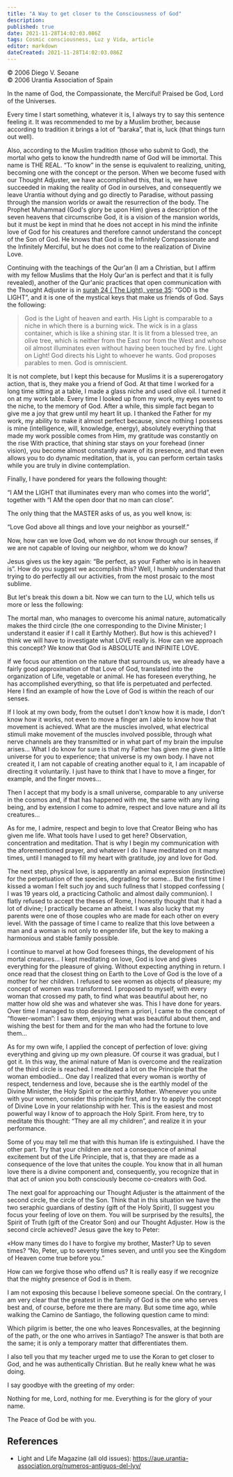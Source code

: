 ```yaml
---
title: "A Way to get closer to the Consciousness of God"
description: 
published: true
date: 2021-11-28T14:02:03.086Z
tags: Cosmic consciousness, Luz y Vida, article
editor: markdown
dateCreated: 2021-11-28T14:02:03.086Z
---
```


<p class="v-card v-sheet theme--light gray lighten-3 px-2">© 2006 Diego V. Seoane<br>© 2006 Urantia Association of Spain</p>


In the name of God, the Compassionate, the Merciful! Praised be God, Lord of the Universes.

Every time I start something, whatever it is, I always try to say this sentence feeling it. It was recommended to me by a Muslim brother, because according to tradition it brings a lot of “baraka”, that is, luck (that things turn out well).

Also, according to the Muslim tradition (those who submit to God), the mortal who gets to know the hundredth name of God will be immortal. This name is THE REAL. “To know” in the sense is equivalent to realizing, uniting, becoming one with the concept or the person. When we become fused with our Thought Adjuster, we have accomplished this, that is, we have succeeded in making the reality of God in ourselves, and consequently we leave Urantia without dying and go directly to Paradise, without passing through the mansion worlds or await the resurrection of the body. The Prophet Muhammad (God's glory be upon Him) gives a description of the seven heavens that circumscribe God, it is a vision of the mansion worlds, but it must be kept in mind that he does not accept in his mind the infinite love of God for his creatures and therefore cannot understand the concept of the Son of God. He knows that God is the Infinitely Compassionate and the Infinitely Merciful, but he does not come to the realization of Divine Love.

Continuing with the teachings of the Qur'an (I am a Christian, but I affirm with my fellow Muslims that the Holy Qur'an is perfect and that it is fully revealed), another of the Qur'anic practices that open communication with the Thought Adjuster is in [surah 24 ( The Light), verse 35](/en/book/Quran/24): “GOD is the LIGHT”, and it is one of the mystical keys that make us friends of God. Says the following:

> God is the Light of heaven and earth. His Light is comparable to a niche in which there is a burning wick. The wick is in a glass container, which is like a shining star. It is lit from a blessed tree, an olive tree, which is neither from the East nor from the West and whose oil almost illuminates even without having been touched by fire. Light on Light! God directs his Light to whoever he wants. God proposes parables to men. God is omniscient.

It is not complete, but I kept this because for Muslims it is a supererogatory action, that is, they make you a friend of God. At that time I worked for a long time sitting at a table, I made a glass niche and used olive oil. I turned it on at my work table. Every time I looked up from my work, my eyes went to the niche, to the memory of God. After a while, this simple fact began to give me a joy that grew until my heart lit up. I thanked the Father for my work, my ability to make it almost perfect because, since nothing I possess is mine (intelligence, will, knowledge, energy), absolutely everything that made my work possible comes from Him, my gratitude was constantly on the rise With practice, that shining star stays on your forehead (inner vision), you become almost constantly aware of its presence, and that even allows you to do dynamic meditation, that is, you can perform certain tasks while you are truly in divine contemplation.

Finally, I have pondered for years the following thought:

“I AM the LIGHT that illuminates every man who comes into the world”, together with “I AM the open door that no man can close”.

The only thing that the MASTER asks of us, as you well know, is:

“Love God above all things and love your neighbor as yourself.”

Now, how can we love God, whom we do not know through our senses, if we are not capable of loving our neighbor, whom we do know?

Jesus gives us the key again: “Be perfect, as your Father who is in heaven is”. How do you suggest we accomplish this? Well, I humbly understand that trying to do perfectly all our activities, from the most prosaic to the most sublime.

But let's break this down a bit. Now we can turn to the LU, which tells us more or less the following:

The mortal man, who manages to overcome his animal nature, automatically makes the third circle (the one corresponding to the Divine Minister; I understand it easier if I call it Earthly Mother). But how is this achieved? I think we will have to investigate what LOVE really is. How can we approach this concept? We know that God is ABSOLUTE and INFINITE LOVE.

If we focus our attention on the nature that surrounds us, we already have a fairly good approximation of that Love of God, translated into the organization of Life, vegetable or animal. He has foreseen everything, he has accomplished everything, so that life is perpetuated and perfected. Here I find an example of how the Love of God is within the reach of our senses.

If I look at my own body, from the outset I don't know how it is made, I don't know how it works, not even to move a finger am I able to know how that movement is achieved. What are the muscles involved, what electrical stimuli make movement of the muscles involved possible, through what nerve channels are they transmitted or in what part of my brain the impulse arises... What I do know for sure is that my Father has given me given a little universe for you to experience; that universe is my own body. I have not created it, I am not capable of creating another equal to it, I am incapable of directing it voluntarily. I just have to think that I have to move a finger, for example, and the finger moves...

Then I accept that my body is a small universe, comparable to any universe in the cosmos and, if that has happened with me, the same with any living being, and by extension I come to admire, respect and love nature and all its creatures...

As for me, I admire, respect and begin to love that Creator Being who has given me life. What tools have I used to get here? Observation, concentration and meditation. That is why I begin my communication with the aforementioned prayer, and whatever I do I have meditated on it many times, until I managed to fill my heart with gratitude, joy and love for God.

The next step, physical love, is apparently an animal expression (instinctive) for the perpetuation of the species, degrading for some... But the first time I kissed a woman I felt such joy and such fullness that I stopped confessing ( I was 19 years old, a practicing Catholic and almost daily communion). I flatly refused to accept the theses of Rome, I honestly thought that it had a lot of divine; I practically became an atheist. I was also lucky that my parents were one of those couples who are made for each other on every level. With the passage of time I came to realize that this love between a man and a woman is not only to engender life, but the key to making a harmonious and stable family possible.

I continue to marvel at how God foresees things, the development of his mortal creatures... I kept meditating on love, God is love and gives everything for the pleasure of giving. Without expecting anything in return. I once read that the closest thing on Earth to the Love of God is the love of a mother for her children. I refused to see women as objects of pleasure; my concept of women was transformed. I proposed to myself, with every woman that crossed my path, to find what was beautiful about her, no matter how old she was and whatever she was. This I have done for years. Over time I managed to stop desiring them a priori, I came to the concept of “flower-woman”: I saw them, enjoying what was beautiful about them, and wishing the best for them and for the man who had the fortune to love them...

As for my own wife, I applied the concept of perfection of love: giving everything and giving up my own pleasure. Of course it was gradual, but I got it. In this way, the animal nature of Man is overcome and the realization of the third circle is reached. I meditated a lot on the Principle that the woman embodied... One day I realized that every woman is worthy of respect, tenderness and love, because she is the earthly model of the Divine Minister, the Holy Spirit or the earthly Mother. Whenever you unite with your women, consider this principle first, and try to apply the concept of Divine Love in your relationship with her. This is the easiest and most powerful way I know of to approach the Holy Spirit. From here, try to meditate this thought: “They are all my children”, and realize it in your performance.

Some of you may tell me that with this human life is extinguished. I have the other part. Try that your children are not a consequence of animal excitement but of the Life Principle, that is, that they are made as a consequence of the love that unites the couple. You know that in all human love there is a divine component and, consequently, you recognize that in that act of union you both consciously become co-creators with God.

The next goal for approaching our Thought Adjuster is the attainment of the second circle, the circle of the Son. Think that in this situation we have the two seraphic guardians of destiny (gift of the Holy Spirit), [I suggest you focus your feeling of love on them. You will be surprised by the results], the Spirit of Truth (gift of the Creator Son) and our Thought Adjuster. How is the second circle achieved? Jesus gave the key to Peter:

«How many times do I have to forgive my brother, Master? Up to seven times? “No, Peter, up to seventy times seven, and until you see the Kingdom of Heaven come true before you.”

How can we forgive those who offend us? It is really easy if we recognize that the mighty presence of God is in them.

I am not exposing this because I believe someone special. On the contrary, I am very clear that the greatest in the family of God is the one who serves best and, of course, before me there are many. But some time ago, while walking the Camino de Santiago, the following question came to mind:

Which pilgrim is better, the one who leaves Roncesvalles, at the beginning of the path, or the one who arrives in Santiago? The answer is that both are the same; it is only a temporary matter that differentiates them.

I also tell you that my teacher urged me to use the Koran to get closer to God, and he was authentically Christian. But he really knew what he was doing.

I say goodbye with the greeting of my order:

Nothing for me, Lord, nothing for me. Everything is for the glory of your name.

The Peace of God be with you.

## References

- Light and Life Magazine (all old issues): https://aue.urantia-association.org/numeros-antiguos-del-lyv/

